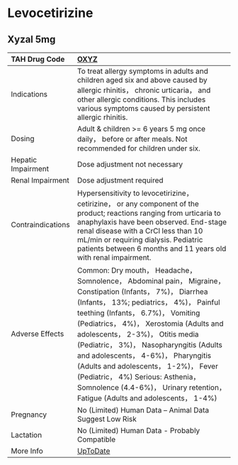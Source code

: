 # Levocetirizine

## Xyzal 5mg

| TAH Drug Code      | [OXYZ](https://www.tahsda.org.tw/drugs/hissearch.php?drug_code=OXYZ)                                                                                                                                                                                                                                                                                                                                                                                                                                                         |
|:-------------------|:-----------------------------------------------------------------------------------------------------------------------------------------------------------------------------------------------------------------------------------------------------------------------------------------------------------------------------------------------------------------------------------------------------------------------------------------------------------------------------------------------------------------------------|
| Indications        | To treat allergy symptoms in adults and children aged six and above caused by allergic rhinitis， chronic urticaria， and other allergic conditions. This includes various symptoms caused by persistent allergic rhinitis.                                                                                                                                                                                                                                                                                                  |
| Dosing             | Adult & children >= 6 years 5 mg once daily， before or after meals. Not recommended for children under six.                                                                                                                                                                                                                                                                                                                                                                                                                 |
| Hepatic Impairment | Dose adjustment not necessary                                                                                                                                                                                                                                                                                                                                                                                                                                                                                                |
| Renal Impairment   | Dose adjustment required                                                                                                                                                                                                                                                                                                                                                                                                                                                                                                     |
| Contraindications  | Hypersensitivity to levocetirizine， cetirizine， or any component of the product; reactions ranging from urticaria to anaphylaxis have been observed. End-stage renal disease with a CrCl less than 10 mL/min or requiring dialysis. Pediatric patients between 6 months and 11 years old with renal impairment.                                                                                                                                                                                                            |
| Adverse Effects    | Common: Dry mouth， Headache， Somnolence， Abdominal pain， Migraine， Constipation (Infants， 7%)， Diarrhea (Infants， 13%; pediatrics， 4%)， Painful teething (Infants， 6.7%)， Vomiting (Pediatrics， 4%)， Xerostomia (Adults and adolescents， 2-3%)， Otitis media (Pediatric， 3%)， Nasopharyngitis (Adults and adolescents， 4-6%)， Pharyngitis (Adults and adolescents， 1-2%)， Fever (Pediatric， 4%) Serious: Asthenia， Somnolence (4.4-6%)， Urinary retention， Fatigue (Adults and adolescents， 1-4%) |
| Pregnancy          | No (Limited) Human Data – Animal Data Suggest Low Risk                                                                                                                                                                                                                                                                                                                                                                                                                                                                       |
| Lactation          | No (Limited) Human Data - Probably Compatible                                                                                                                                                                                                                                                                                                                                                                                                                                                                                |
| More Info          | [UpToDate](https://www.uptodate.com/contents/levocetirizine-drug-information)                                                                                                                                                                                                                                                                                                                                                                                                                                                |

